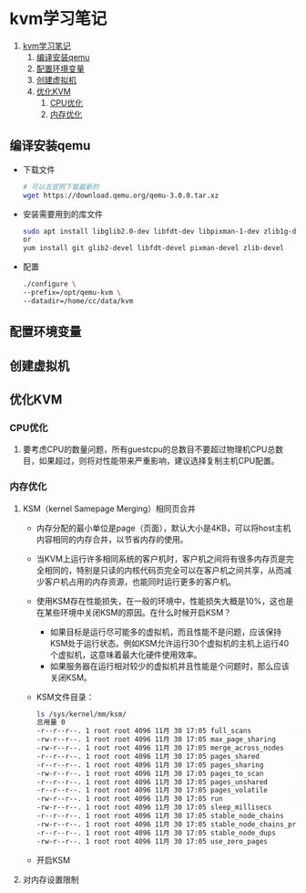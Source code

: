 # kvm学习笔记

1. [kvm学习笔记](#kvm学习笔记)
    1. [编译安装qemu](#编译安装qemu)
    2. [配置环境变量](#配置环境变量)
    3. [创建虚拟机](#创建虚拟机)
    4. [优化KVM](#优化kvm)
        1. [CPU优化](#cpu优化)
        2. [内存优化](#内存优化)

## 编译安装qemu

- 下载文件
    ```sh
    # 可以去官网下载最新的
    wget https://download.qemu.org/qemu-3.0.0.tar.xz
    ```
  
- 安装需要用到的库文件
    ```sh
    sudo apt install libglib2.0-dev libfdt-dev libpixman-1-dev zlib1g-dev libpixman-1-dev
    or
    yum install git glib2-devel libfdt-devel pixman-devel zlib-devel
    ```
  
- 配置
    ```sh
    ./configure \
    --prefix=/opt/qemu-kvm \
    --datadir=/home/cc/data/kvm

## 配置环境变量

## 创建虚拟机

## 优化KVM

### CPU优化

1. 要考虑CPU的数量问题，所有guestcpu的总数目不要超过物理机CPU总数目，如果超过，则将对性能带来严重影响，建议选择复制主机CPU配置。

### 内存优化

1. KSM（kernel Samepage Merging）相同页合并
    - 内存分配的最小单位是page（页面），默认大小是4KB，可以将host主机内容相同的内存合并，以节省内存的使用。
  
    - 当KVM上运行许多相同系统的客户机时，客户机之间将有很多内存页是完全相同的，特别是只读的内核代码页完全可以在客户机之间共享，从而减少客户机占用的内存资源，也能同时运行更多的客户机。
  
    - 使用KSM存在性能损失，在一般的环境中，性能损失大概是10%，这也是在某些环境中关闭KSM的原因。在什么时候开启KSM？
        - 如果目标是运行尽可能多的虚拟机，而且性能不是问题，应该保持KSM处于运行状态。例如KSM允许运行30个虚拟机的主机上运行40个虚拟机，这意味着最大化硬件使用效率。
        - 如果服务器在运行相对较少的虚拟机并且性能是个问题时，那么应该关闭KSM。
  
    - KSM文件目录：
        ```bash
        ls /sys/kernel/mm/ksm/
        总用量 0
        -r--r--r--. 1 root root 4096 11月 30 17:05 full_scans           # 对可合并的内存区域扫描过的次数
        -rw-r--r--. 1 root root 4096 11月 30 17:05 max_page_sharing
        -rw-r--r--. 1 root root 4096 11月 30 17:05 merge_across_nodes
        -r--r--r--. 1 root root 4096 11月 30 17:05 pages_shared         # 记录合并后共有多少内存页
        -r--r--r--. 1 root root 4096 11月 30 17:05 pages_sharing        # 记录有多少内存页正在使用被合并的共享页，不包括合并的内存页本身
        -rw-r--r--. 1 root root 4096 11月 30 17:05 pages_to_scan        # 决定每次扫描多少个页面默认是100，越大越好，超过2000无效，需要开启两个服务ksmtuned和tuned,支持更多页面
        -r--r--r--. 1 root root 4096 11月 30 17:05 pages_unshared       # 因为没有重复内容而不能被合并的内存页数量
        -r--r--r--. 1 root root 4096 11月 30 17:05 pages_volatile       # 因为内容很容易变化而不能被合并的内存页数量
        -rw-r--r--. 1 root root 4096 11月 30 17:05 run                  # 查看是否开启KSM，0为关闭，1为开启,临时开启 echo 1 > run 2为停止ksmd并分离已合并的内存页
        -rw-r--r--. 1 root root 4096 11月 30 17:05 sleep_millisecs      # 决定多长时间扫描一次
        -r--r--r--. 1 root root 4096 11月 30 17:05 stable_node_chains
        -rw-r--r--. 1 root root 4096 11月 30 17:05 stable_node_chains_prune_millisecs
        -r--r--r--. 1 root root 4096 11月 30 17:05 stable_node_dups
        -rw-r--r--. 1 root root 4096 11月 30 17:05 use_zero_pages
        ```
  
    - 开启KSM

2. 对内存设置限制